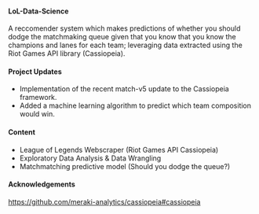 #### LoL-Data-Science ####
A reccomender system which makes predictions of whether you should dodge the matchmaking queue given that you know that you know the champions and lanes for each team; leveraging data extracted using the Riot Games API library (Cassiopeia). 

#### Project Updates ####
- Implementation of the recent match-v5 update to the Cassiopeia framework.
- Added a machine learning algorithm to predict which team composition would win.

#### Content ####
- League of Legends Webscraper (Riot Games API Cassiopeia)
- Exploratory Data Analysis & Data Wrangling
- Matchmatching predictive model (Should you dodge the queue?)

#### Acknowledgements ####
https://github.com/meraki-analytics/cassiopeia#cassiopeia

